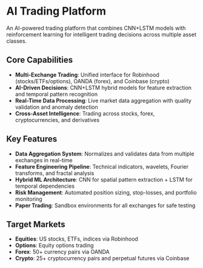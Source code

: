 # AI Trading Platform

An AI-powered trading platform that combines CNN+LSTM models with reinforcement learning for intelligent trading decisions across multiple asset classes.

## Core Capabilities

- **Multi-Exchange Trading**: Unified interface for Robinhood (stocks/ETFs/options), OANDA (forex), and Coinbase (crypto)
- **AI-Driven Decisions**: CNN+LSTM hybrid models for feature extraction and temporal pattern recognition
- **Real-Time Data Processing**: Live market data aggregation with quality validation and anomaly detection
- **Cross-Asset Intelligence**: Trading across stocks, forex, cryptocurrencies, and derivatives

## Key Features

- **Data Aggregation System**: Normalizes and validates data from multiple exchanges in real-time
- **Feature Engineering Pipeline**: Technical indicators, wavelets, Fourier transforms, and fractal analysis
- **Hybrid ML Architecture**: CNN for spatial pattern extraction + LSTM for temporal dependencies
- **Risk Management**: Automated position sizing, stop-losses, and portfolio monitoring
- **Paper Trading**: Sandbox environments for all exchanges for safe testing

## Target Markets

- **Equities**: US stocks, ETFs, indices via Robinhood
- **Options**: Equity options trading
- **Forex**: 50+ currency pairs via OANDA
- **Crypto**: 25+ cryptocurrency pairs and perpetual futures via Coinbase